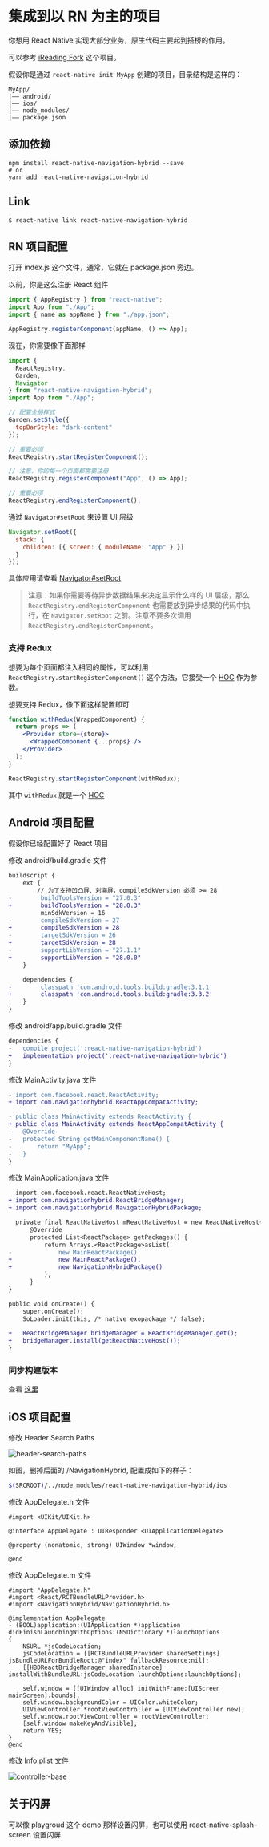 # 集成到以 RN 为主的项目

你想用 React Native 实现大部分业务，原生代码主要起到搭桥的作用。

可以参考 [iReading Fork](https://github.com/listenzz/reading) 这个项目。

假设你是通过 `react-native init MyApp` 创建的项目，目录结构是这样的：

```
MyApp/
|—— android/
|—— ios/
|—— node_modules/
|—— package.json
```

## 添加依赖

```
npm install react-native-navigation-hybrid --save
# or
yarn add react-native-navigation-hybrid
```

## Link

```
$ react-native link react-native-navigation-hybrid
```

## RN 项目配置

打开 index.js 这个文件，通常，它就在 package.json 旁边。

以前，你是这么注册 React 组件

```javascript
import { AppRegistry } from "react-native";
import App from "./App";
import { name as appName } from "./app.json";

AppRegistry.registerComponent(appName, () => App);
```

现在，你需要像下面那样

```javascript
import {
  ReactRegistry,
  Garden,
  Navigator
} from "react-native-navigation-hybrid";
import App from "./App";

// 配置全局样式
Garden.setStyle({
  topBarStyle: "dark-content"
});

// 重要必须
ReactRegistry.startRegisterComponent();

// 注意，你的每一个页面都需要注册
ReactRegistry.registerComponent("App", () => App);

// 重要必须
ReactRegistry.endRegisterComponent();
```

通过 `Navigator#setRoot` 来设置 UI 层级

```javascript
Navigator.setRoot({
  stack: {
    children: [{ screen: { moduleName: "App" } }]
  }
});
```

具体应用请查看 [Navigator#setRoot](./navigation.md)

> 注意：如果你需要等待异步数据结果来决定显示什么样的 UI 层级，那么 `ReactRegistry.endRegisterComponent` 也需要放到异步结果的代码中执行，在 `Navigator.setRoot` 之前。注意不要多次调用 `ReactRegistry.endRegisterComponent`。

### 支持 Redux

想要为每个页面都注入相同的属性，可以利用 `ReactRegistry.startRegisterComponent()` 这个方法，它接受一个 [HOC](https://reactjs.org/docs/higher-order-components.html) 作为参数。

想要支持 Redux，像下面这样配置即可

```jsx
function withRedux(WrappedComponent) {
  return props => (
    <Provider store={store}>
      <WrappedComponent {...props} />
    </Provider>
  );
}

ReactRegistry.startRegisterComponent(withRedux);
```

其中 `withRedux` 就是一个 [HOC](https://reactjs.org/docs/higher-order-components.html)

## Android 项目配置

假设你已经配置好了 React 项目

修改 android/build.gradle 文件

```diff
buildscript {
    ext {
        // 为了支持凹凸屏、刘海屏，compileSdkVersion 必须 >= 28
-        buildToolsVersion = "27.0.3"
+        buildToolsVersion = "28.0.3"
         minSdkVersion = 16
-        compileSdkVersion = 27
+        compileSdkVersion = 28
-        targetSdkVersion = 26
+        targetSdkVersion = 28
-        supportLibVersion = "27.1.1"
+        supportLibVersion = "28.0.0"
    }

    dependencies {
-        classpath 'com.android.tools.build:gradle:3.1.1'
+        classpath 'com.android.tools.build:gradle:3.3.2'
    }
}
```

修改 android/app/build.gradle 文件

```diff
dependencies {
-   compile project(':react-native-navigation-hybrid')
+   implementation project(':react-native-navigation-hybrid')
}
```

修改 MainActivity.java 文件

```diff
- import com.facebook.react.ReactActivity;
+ import com.navigationhybrid.ReactAppCompatActivity;

- public class MainActivity extends ReactActivity {
+ public class MainActivity extends ReactAppCompatActivity {
-   @Override
-   protected String getMainComponentName() {
-       return "MyApp";
-   }
}
```

修改 MainApplication.java 文件

```diff
  import com.facebook.react.ReactNativeHost;
+ import com.navigationhybrid.ReactBridgeManager;
+ import com.navigationhybrid.NavigationHybridPackage;

  private final ReactNativeHost mReactNativeHost = new ReactNativeHost(this) {
      @Override
      protected List<ReactPackage> getPackages() {
          return Arrays.<ReactPackage>asList(
-             new MainReactPackage()
+             new MainReactPackage(),
+             new NavigationHybridPackage()
          );
      }
}

public void onCreate() {
    super.onCreate();
    SoLoader.init(this, /* native exopackage */ false);

+   ReactBridgeManager bridgeManager = ReactBridgeManager.get();
+   bridgeManager.install(getReactNativeHost());
}
```

### 同步构建版本

查看 [这里](./sync-build-version.md)

## iOS 项目配置

修改 Header Search Paths

![header-search-paths](../screenshot/header-search-paths.jpg)

如图，删掉后面的 /NavigationHybrid, 配置成如下的样子：

```bash
$(SRCROOT)/../node_modules/react-native-navigation-hybrid/ios
```

修改 AppDelegate.h 文件

```objc
#import <UIKit/UIKit.h>

@interface AppDelegate : UIResponder <UIApplicationDelegate>

@property (nonatomic, strong) UIWindow *window;

@end
```

修改 AppDelegate.m 文件

```objc
#import "AppDelegate.h"
#import <React/RCTBundleURLProvider.h>
#import <NavigationHybrid/NavigationHybrid.h>

@implementation AppDelegate
- (BOOL)application:(UIApplication *)application didFinishLaunchingWithOptions:(NSDictionary *)launchOptions
{
    NSURL *jsCodeLocation;
    jsCodeLocation = [[RCTBundleURLProvider sharedSettings] jsBundleURLForBundleRoot:@"index" fallbackResource:nil];
    [[HBDReactBridgeManager sharedInstance] installWithBundleURL:jsCodeLocation launchOptions:launchOptions];

    self.window = [[UIWindow alloc] initWithFrame:[UIScreen mainScreen].bounds];
    self.window.backgroundColor = UIColor.whiteColor;
    UIViewController *rootViewController = [UIViewController new];
    self.window.rootViewController = rootViewController;
    [self.window makeKeyAndVisible];
    return YES;
}
@end
```

修改 Info.plist 文件

![controller-base](../screenshot/controller-base.jpg)

## 关于闪屏

<a name="migrate-native"></a>

可以像 playgroud 这个 demo 那样设置闪屏，也可以使用 react-native-splash-screen 设置闪屏
